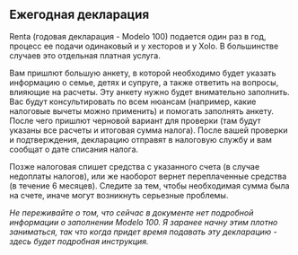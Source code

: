 ## Ежегодная декларация

Renta (годовая декларация - Modelo 100) подается один раз в год, процесс ее подачи одинаковый и у хесторов и у Xolo. В 
большинстве случаев это отдельная платная услуга.

Вам пришлют большую анкету, в которой необходимо будет указать информацию о семье, детях и супруге, а также ответить на
вопросы, влияющие на расчеты. Эту анкету нужно будет внимательно заполнить. Вас будут консультировать по всем
нюансам (например, какие налоговые вычеты можно применить) и помогать заполнять анкету. После чего пришлют черновой 
вариант для проверки (там будут указаны все расчеты и итоговая сумма налога). После вашей проверки и подтверждения, 
декларацию отправят в налоговую службу и вам сообщат о дате списания налога.

Позже налоговая спишет средства с указанного счета (в случае недоплаты налогов), или же наоборот вернет
переплаченные средства (в течение 6 месяцев). Следите за тем, чтобы необходимая сумма была на счете, иначе могут
возникнуть серьезные проблемы.

_Не переживайте о том, что сейчас в документе нет подробной информации о заполнении Modelo 100. Я заранее начну этим
плотно заниматься, так что когда придет время подавать эту декларацию - здесь будет подробная инструкция._
